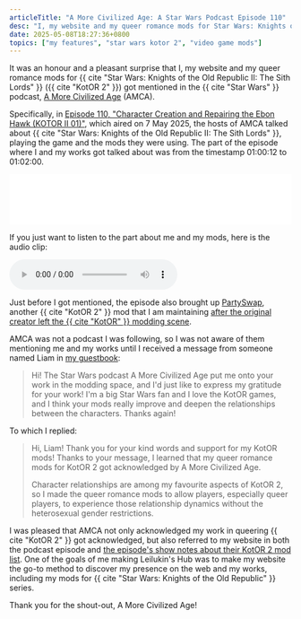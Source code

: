 ```yaml
---
articleTitle: "A More Civilized Age: A Star Wars Podcast Episode 110"
desc: "I, my website and my queer romance mods for Star Wars: Knights of the Old Republic II: The Sith Lords got mentioned in the Star Wars podcast, A More Civilized Age."
date: 2025-05-08T18:27:36+0800
topics: ["my features", "star wars kotor 2", "video game mods"]
---
```


It was an honour and a pleasant surprise that I, my website and my queer romance mods for {{ cite "Star Wars: Knights of the Old Republic II: The Sith Lords" }} ({{ cite "KotOR 2" }}) got mentioned in the {{ cite "Star Wars" }} podcast, [A More Civilized Age](https://amorecivilizedage.net/) (AMCA).

Specifically, in [Episode 110, "Character Creation and Repairing the Ebon Hawk (KOTOR II 01)"](https://amorecivilizedage.net/110-character-creation-and-repairing-the-ebon-hawk-kotor-ii-01), which aired on 7 May 2025, the hosts of AMCA talked about {{ cite "Star Wars: Knights of the Old Republic II: The Sith Lords" }}, playing the game and the mods they were using. The part of the episode where I and my works got talked about was from the timestamp 01:00:12 to 01:02:00.

<iframe title="Libsyn Player" style="border: none" src="//html5-player.libsyn.com/embed/episode/id/36472305/height/90/theme/custom/thumbnail/yes/direction/forward/render-playlist/no/custom-color/292d36/" height="90" width="100%" scrolling="no"  allowfullscreen webkitallowfullscreen mozallowfullscreen oallowfullscreen msallowfullscreen></iframe>

If you just want to listen to the part about me and my mods, here is the audio clip:

<audio controls src="/host/audio/AMCA_110_Leilukin.mp3"></audio>

Just before I got mentioned, the episode also brought up [PartySwap](/projects/videogamemods/kotor2/#partyswap), another {{ cite "KotOR 2" }} mod that I am maintaining [after the original creator left the {{ cite "KotOR" }} modding scene](/shrines/starwarskotor/articles/partyswap-management-takeover/).

AMCA was not a podcast I was following, so I was not aware of them mentioning me and my works until I received a message from someone named Liam in [my guestbook](/guestbook/):

> Hi! The Star Wars podcast A More Civilized Age put me onto your work in the modding space, and I'd just like to express my gratitude for your work! I'm a big Star Wars fan and I love the KotOR games, and I think your mods really improve and deepen the relationships between the characters. Thanks again!

To which I replied:

> Hi, Liam! Thank you for your kind words and support for my KotOR mods! Thanks to your message, I learned that my queer romance mods for KotOR 2 got acknowledged by A More Civilized Age.
> 
> Character relationships are among my favourite aspects of KotOR 2, so I made the queer romance mods to allow players, especially queer players, to experience those relationship dynamics without the heterosexual gender restrictions.

I was pleased that AMCA not only acknowledged my work in queering {{ cite "KotOR 2" }} got acknowledged, but also referred to my website in both the podcast episode and [the episode's show notes about their KotOR 2 mod list](https://docs.google.com/document/d/e/2PACX-1vQL19chJVJBR613xUHmk9fD44Ze9bu_uCyPx4o9Oml8P19lOEK0w5f9aIjlv9PWx1sIZwk0vGnTRv-5/pub). One of the goals of me making Leilukin's Hub was to make my website the go-to method to discover my presence on the web and my works, including my mods for {{ cite "Star Wars: Knights of the Old Republic" }} series.

Thank you for the shout-out, A More Civilized Age!
